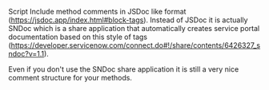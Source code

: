 Script Include method comments in JSDoc like format (https://jsdoc.app/index.html#block-tags). Instead of JSDoc it is actually SNDoc which is a share application that automatically creates service portal documentation based on this style of tags (https://developer.servicenow.com/connect.do#!/share/contents/6426327_sndoc?v=1.1).

Even if you don't use the SNDoc share application it is still a very nice comment structure for your methods.